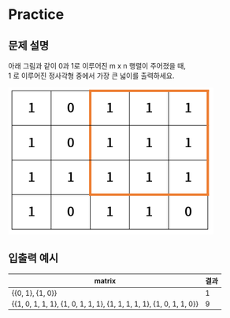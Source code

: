 Practice
===

문제 설명
---

아래 그림과 같이 0과 1로 이루어진 m x n 행렬이 주어졌을 때,  
1 로 이루어진 정사각형 중에서 가장 큰 넓이를 출력하세요.

![img.png](../imgs/img.png)

입출력 예시
---
| matrix                                                               | 결과  |
|----------------------------------------------------------------------|-----|
| {{0, 1}, {1, 0}}                                                     | 1   |
| {{1, 0, 1, 1, 1}, {1, 0, 1, 1, 1}, {1, 1, 1, 1, 1}, {1, 0, 1, 1, 0}} | 9   |

